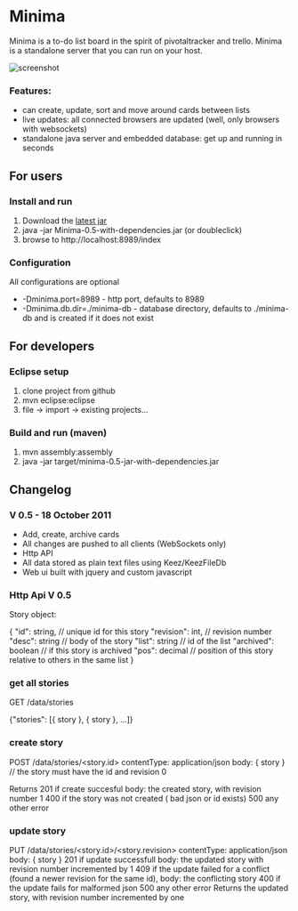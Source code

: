 # Minima
Minima is a to-do list board in the spirit of pivotaltracker and trello. Minima is a standalone server that you can run on your host.

![screenshot](https://github.com/mcaprari/Minima/raw/master/screenshot-minima-0.5.png "Minima Screenshot")

### Features:

* can create, update, sort and move around cards between lists
* live updates: all connected browsers are updated (well, only browsers with websockets)
* standalone java server and embedded database: get up and running in seconds

## For users
 
### Install and run
1. Download the [latest jar](https://github.com/downloads/mcaprari/Minima/Minima-0.5-jar-with-dependencies.jar)
2. java -jar Minima-0.5-with-dependencies.jar (or doubleclick)
3. browse to http://localhost:8989/index

### Configuration

All configurations are optional

* -Dminima.port=8989 - http port, defaults to 8989
* -Dminima.db.dir=./minima-db - database directory, defaults to ./minima-db and is created if it does not exist

## For developers

### Eclipse setup

1. clone project from github
2. mvn eclipse:eclipse
3. file -> import -> existing projects...

### Build and run (maven)

1. mvn assembly:assembly
2. java -jar target/minima-0.5-jar-with-dependencies.jar

## Changelog

### V 0.5 - 18 October 2011
 
* Add, create, archive cards
* All changes are pushed to all clients (WebSockets only)
* Http API
* All data stored as plain text files using Keez/KeezFileDb
* Web ui built with jquery and custom javascript

### Http Api V 0.5

Story object:

{
"id": string, // unique id for this story
"revision": int, // revision number
"desc": string // body of the story
"list": string // id of the list
"archived": boolean // if this story is archived
"pos": decimal // position of this story relative to others in the same list 
}

### get all stories

GET /data/stories

{"stories": [{ story }, { story }, ...]}

### create story

POST /data/stories/<story.id>
contentType: application/json
body: { story } // the story must have the id and revision 0

Returns 
	201 if create succesful
		body: the created story, with revision number 1
	400 if the story was not created ( bad json or id exists)
	500 any other error 

### update story

PUT /data/stories/<story.id>/<story.revision>
contentType: application/json
body: { story }
	201 if update successfull
		body: the updated story with revision number incremented by 1
	409 if the update failed for a conflict (found a newer revision for the same id),
		body: the conflicting story
	400 if the update fails for malformed json
	500 any other error
Returns the updated story, with revision number incremented by one
